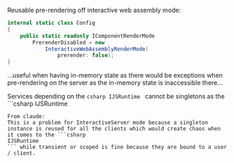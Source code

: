 Reusable pre-rendering off interactive web assembly mode:
```csharp
internal static class Config
{
    public static readonly IComponentRenderMode
        PrerenderDisabled = new
            InteractiveWebAssemblyRenderMode(
                prerender: false);
}
```
…useful when having in-memory state as there would be exceptions when pre-rendering on the server as the in-memory state is inaccessible there…

Services depending on the ```csharp
IJSRuntime
``` cannot be singletons as the ```csharp
IJSRuntime
``` requires access to each user's browser session. 
From claude:
This is a problem for InteractiveServer mode because a singleton instance is reused for all the clients which would create chaos when it comes to the ```csharp
IJSRuntime
``` while transient or scoped is fine because they are bound to a user / client.